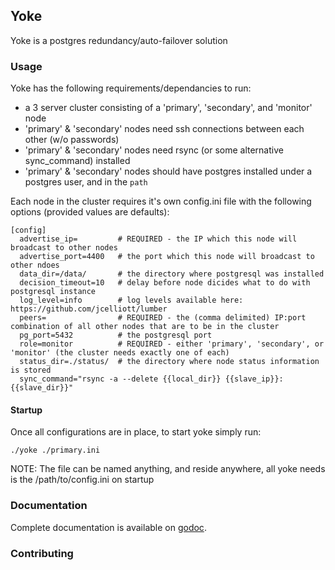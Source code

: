 ## Yoke

Yoke is a postgres redundancy/auto-failover solution


### Usage

Yoke has the following requirements/dependancies to run:

- a 3 server cluster consisting of a 'primary', 'secondary', and 'monitor' node
- 'primary' & 'secondary' nodes need ssh connections between each other (w/o passwords)
- 'primary' & 'secondary' nodes need rsync (or some alternative sync_command) installed
- 'primary' & 'secondary' nodes should have postgres installed under a postgres user, and in the `path`

Each node in the cluster requires it's own config.ini file with the following options (provided values are defaults):

    [config]
      advertise_ip=         # REQUIRED - the IP which this node will broadcast to other nodes
      advertise_port=4400   # the port which this node will broadcast to other ndoes
      data_dir=/data/       # the directory where postgresql was installed
      decision_timeout=10   # delay before node dicides what to do with postgresql instance
      log_level=info        # log levels available here: https://github.com/jcelliott/lumber
      peers=                # REQUIRED - the (comma delimited) IP:port combination of all other nodes that are to be in the cluster
      pg_port=5432          # the postgresql port
      role=monitor          # REQUIRED - either 'primary', 'secondary', or 'monitor' (the cluster needs exactly one of each)
      status_dir=./status/  # the directory where node status information is stored
      sync_command="rsync -a --delete {{local_dir}} {{slave_ip}}:{{slave_dir}}"

#### Startup
Once all configurations are in place, to start yoke simply run:

    ./yoke ./primary.ini

NOTE: The file can be named anything, and reside anywhere, all yoke needs is the /path/to/config.ini on startup


### Documentation

Complete documentation is available on [godoc](http://godoc.org/github.com/pagodabox-tools/yoke).


### Contributing
